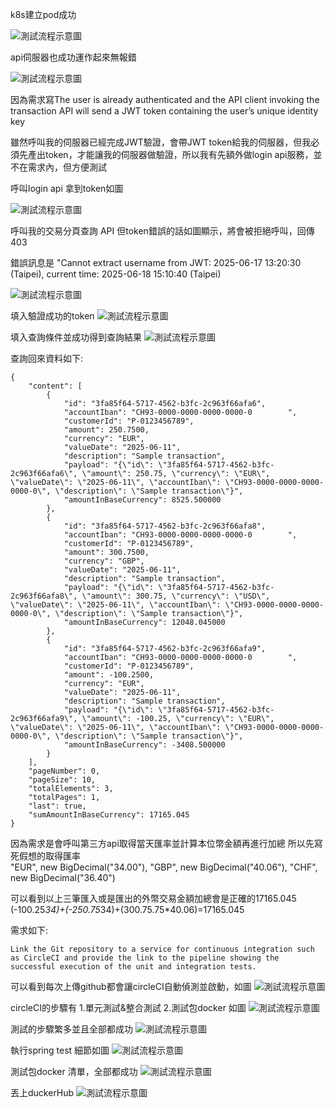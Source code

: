 
k8s建立pod成功

![測試流程示意圖](../img/getpods.jpg)


api伺服器也成功運作起來無報錯

![測試流程示意圖](../img/runserver_success.jpg)


因為需求寫The user is already authenticated and the API client invoking the transaction API will send a JWT token containing the user’s unique identity key

雖然呼叫我的伺服器已經完成JWT驗證，會帶JWT token給我的伺服器，但我必須先產出token，才能讓我的伺服器做驗證，所以我有先額外做login api服務，並不在需求內，但方便測試

呼叫login api 拿到token如圖

![測試流程示意圖](../img/login_api.jpg)


呼叫我的交易分頁查詢 API 但token錯誤的話如圖顯示，將會被拒絕呼叫，回傳403

錯誤訊息是
"Cannot extract username from JWT: 2025-06-17 13:20:30 (Taipei), current time: 2025-06-18 15:10:40 (Taipei)


![測試流程示意圖](../img/Forbidden.jpg)


填入驗證成功的token
![測試流程示意圖](../img/inserttoken.jpg)


填入查詢條件並成功得到查詢結果
![測試流程示意圖](../img/query_result.jpg)


查詢回來資料如下:
```
{
    "content": [
        {
            "id": "3fa85f64-5717-4562-b3fc-2c963f66afa6",
            "accountIban": "CH93-0000-0000-0000-0000-0        ",
            "customerId": "P-0123456789",
            "amount": 250.7500,
            "currency": "EUR",
            "valueDate": "2025-06-11",
            "description": "Sample transaction",
            "payload": "{\"id\": \"3fa85f64-5717-4562-b3fc-2c963f66afa6\", \"amount\": 250.75, \"currency\": \"EUR\", \"valueDate\": \"2025-06-11\", \"accountIban\": \"CH93-0000-0000-0000-0000-0\", \"description\": \"Sample transaction\"}",
            "amountInBaseCurrency": 8525.500000
        },
        {
            "id": "3fa85f64-5717-4562-b3fc-2c963f66afa8",
            "accountIban": "CH93-0000-0000-0000-0000-0        ",
            "customerId": "P-0123456789",
            "amount": 300.7500,
            "currency": "GBP",
            "valueDate": "2025-06-11",
            "description": "Sample transaction",
            "payload": "{\"id\": \"3fa85f64-5717-4562-b3fc-2c963f66afa8\", \"amount\": 300.75, \"currency\": \"USD\", \"valueDate\": \"2025-06-11\", \"accountIban\": \"CH93-0000-0000-0000-0000-0\", \"description\": \"Sample transaction\"}",
            "amountInBaseCurrency": 12048.045000
        },
        {
            "id": "3fa85f64-5717-4562-b3fc-2c963f66afa9",
            "accountIban": "CH93-0000-0000-0000-0000-0        ",
            "customerId": "P-0123456789",
            "amount": -100.2500,
            "currency": "EUR",
            "valueDate": "2025-06-11",
            "description": "Sample transaction",
            "payload": "{\"id\": \"3fa85f64-5717-4562-b3fc-2c963f66afa9\", \"amount\": -100.25, \"currency\": \"EUR\", \"valueDate\": \"2025-06-11\", \"accountIban\": \"CH93-0000-0000-0000-0000-0\", \"description\": \"Sample transaction\"}",
            "amountInBaseCurrency": -3408.500000
        }
    ],
    "pageNumber": 0,
    "pageSize": 10,
    "totalElements": 3,
    "totalPages": 1,
    "last": true,
    "sumAmountInBaseCurrency": 17165.045
}
```


因為需求是會呼叫第三方api取得當天匯率並計算本位幣金額再進行加總
所以先寫死假想的取得匯率  
"EUR", new BigDecimal("34.00"),
"GBP", new BigDecimal("40.06"),
"CHF", new BigDecimal("36.40")

可以看到以上三筆匯入或是匯出的外幣交易金額加總會是正確的17165.045  
(-100.25*34)+(-250.75*34)+(300.75.75*40.06)=17165.045


需求如下:  
```
Link the Git repository to a service for continuous integration such as CircleCI and provide the link to the pipeline showing the successful execution of the unit and integration tests.
```

可以看到每次上傳github都會讓circleCI自動偵測並啟動，如圖
![測試流程示意圖](../img/query_result.jpg)


circleCI的步驟有
1.單元測試&整合測試
2.測試包docker
如圖
![測試流程示意圖](../img/testandbuild.jpg)


測試的步驟繁多並且全部都成功
![測試流程示意圖](../img/ci_test_detail.jpg)


執行spring test 細節如圖
![測試流程示意圖](../img/maven_verify.jpg)



測試包docker 清單，全部都成功
![測試流程示意圖](../img/build_detail.jpg)


丟上duckerHub
![測試流程示意圖](../img/dockerHub.jpg)




